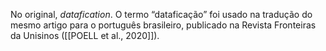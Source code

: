 No original, _datafication_. O termo “dataficação” foi usado na tradução do mesmo artigo para o português brasileiro, publicado na Revista Fronteiras da Unisinos ([[POELL et al., 2020]]).